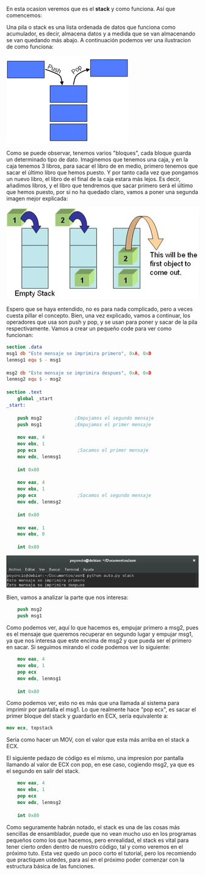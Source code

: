 En esta ocasion veremos que es el **stack** y como funciona. Así que comencemos:

Una pila o stack es una lista ordenada de datos que funciona como acumulador, es decir, almacena datos y a medida que se van almacenando se van quedando más abajo. A continuación podemos ver una ilustracion de como funciona:

<img src="/images/stack-09-pop-push-nasm-facil.png" />

Como se puede observar, tenemos varios "bloques", cada bloque guarda un determinado tipo de dato. Imaginemos que tenemos una caja, y en la caja tenemos 3 libros, para sacar el libro de en medio, primero tenemos que sacar el último libro que hemos puesto. Y por tanto cada vez que pongamos un nuevo libro, el libro de el final de la caja estara más lejos. Es decir, añadimos libros, y el libro que tendremos que sacar primero será el último que hemos puesto, por si no ha quedado claro, vamos a poner una segunda imagen mejor explicada:

<img src="/images/stack-22-10-ex-nasm-2.jpg" />


Espero que se haya entendido, no es para nada complicado, pero a veces cuesta pillar el concepto. Bien, una vez explicado, vamos a continuar, los operadores que usa son push y pop, y se usan para poner y sacar de la pila respectivamente. Vamos a crear un pequeño code para ver como funcionan:

```nasm
section .data
msg1 db "Este mensaje se imprimira primero", 0xA, 0xD
lenmsg1 equ $ - msg1

msg2 db "Este mensaje se imprimira despues", 0xA, 0xD
lenmsg2 equ $ - msg2

section .text
    global _start
_start:

    push msg2            ;Empujamos el segundo mensaje
    push msg1            ;Empujamos el primer mensaje

    mov eax, 4
    mov ebx, 1
    pop ecx               ;Sacamos el primer mensaje
    mov edx, lenmsg1

    int 0x80

    mov eax, 4
    mov ebx, 1
    pop ecx               ;Sacamos el segundo mensaje
    mov edx, lenmsg2

    int 0x80

    mov eax, 1
    mov ebx, 0

    int 0x80
```

<img src="/images/captura-stack-facil-10-primero-segundo.png" />


Bien, vamos a analizar la parte que nos interesa:

```nasm
    push msg2
    push msg1
```

Como podemos ver, aquí lo que hacemos es, empujar primero a msg2, pues es el mensaje que queremos recuperar en segundo lugar y empujar msg1, ya que nos interesa que este encima de msg2 y que pueda ser el primero en sacar. Si seguimos mirando el code podemos ver lo siguiente:

```nasm
    mov eax, 4
    mov ebx, 1
    pop ecx
    mov edx, lenmsg1

    int 0x80
```

Como podemos ver, esto no es más que una llamada al sistema para imprimir por pantalla el msg1. Lo que realmente hace "pop ecx", es sacar el primer bloque del stack y guardarlo en ECX, sería equivalente a:

```nasm
mov ecx, topstack
```

Seria como hacer un MOV, con el valor que esta más arriba en el stack a ECX.

El siguiente pedazo de código es el mismo, una impresion por pantalla llamando al valor de ECX con pop, en ese caso, cogiendo msg2, ya que es el segundo en salir del stack.

```nasm
    mov eax, 4
    mov ebx, 1
    pop ecx
    mov edx, lenmsg2

    int 0x80
```

Como seguramente habrán notado, el stack es una de las cosas más sencillas de ensamblador, puede que no vean mucho uso en los programas pequeños como los que hacemos, pero enrealidad, el stack es vital para tener cierto orden dentro de nuestro código, tal y como veremos en el próximo tuto. Esta vez quedo un poco corto el tutorial, pero los recomiendo que practiquen ustedes, para así en el próximo poder comenzar con la estructura básica de las funciones. 
